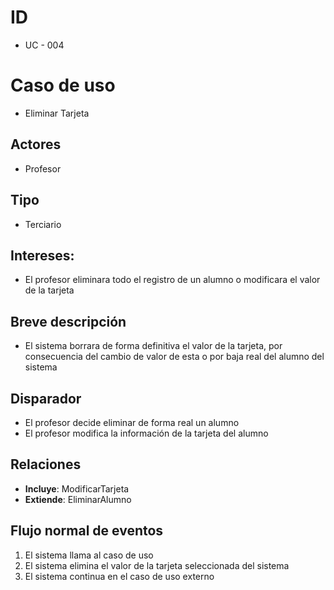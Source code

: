 # ID
- UC - 004
  
# Caso de uso
- Eliminar Tarjeta
   
## Actores
- Profesor
    
## Tipo 
- Terciario
   
## Intereses:
- El profesor eliminara todo el registro de un alumno o modificara el valor de la tarjeta
  
## Breve descripción
- El sistema borrara de forma definitiva el valor de la tarjeta, por consecuencia del cambio de valor de esta o por baja real del alumno del sistema

## Disparador
- El profesor decide eliminar de forma real un alumno
- El profesor modifica la información de la tarjeta del alumno

## Relaciones
- **Incluye**: ModificarTarjeta
- **Extiende**: EliminarAlumno

## Flujo normal de eventos
1. El sistema llama al caso de uso
2. El sistema elimina el valor de la tarjeta seleccionada del sistema
3. El sistema continua en el caso de uso externo


